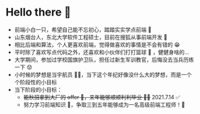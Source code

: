 # Hello there 👋

* 前端小白一只，希望自己能不忘初心，踏踏实实学点前端 👻
* 山东烟台人，东北大学软件工程硕士，目前在搜狐从事前端开发 🧱
* 相比后端和算法，个人更喜欢前端，觉得做喜欢的事情是不会有错的 😁
* 平时除了喜欢写点代码之外，还喜欢和小伙伴们打打篮球 🏀 ，健健身啥的...
* 大学期间，参加过学校国旗护卫队，担任过新生军训教官，后悔没去当兵历练一下 😟
* 小时候的梦想是当宇航员 👨‍🚀，当下这个年纪好像没什么大的梦想，而是一个个阶段性的小目标
* 当下阶段的小目标：
    * ~~能秋招拿到大厂的 offer 💪，来年能够顺顺利利毕业 👨‍🎓~~ 2021.7.14 ✅
    * 努力学习前端知识 📌，争取三到五年能够成为一名高级前端工程师！👷


<!--
**yingjieweb/yingjieweb** is a ✨ _special_ ✨ repository because its `README.md` (this file) appears on your GitHub profile.

Here are some ideas to get you started:

- 🔭 I’m currently working on ...
- 🌱 I’m currently learning ...
- 👯 I’m looking to collaborate on ...
- 🤔 I’m looking for help with ...
- 💬 Ask me about ...
- 📫 How to reach me: ...
- 😄 Pronouns: ...
- ⚡ Fun fact: ...
-->
